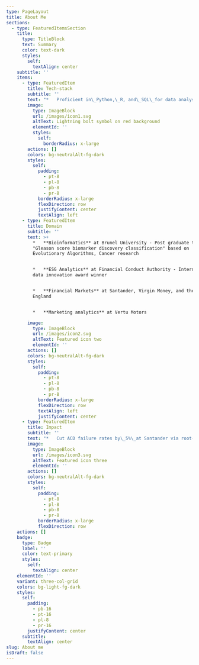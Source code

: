 ```yaml
---
type: PageLayout
title: About Me
sections:
  - type: FeaturedItemsSection
    title:
      type: TitleBlock
      text: Summary
      color: text-dark
      styles:
        self:
          textAlign: center
    subtitle: ''
    items:
      - type: FeaturedItem
        title: Tech-stack
        subtitle: ''
        text: "*   Proficient in\_Python,\_R, and\_SQL\_for data analysis, modelling, and automation\n\n*   Experienced with\_data visualization tools\_such as\_Tableau\_and\_Power BI\n\n*   Built advanced machine and deep learning models\n\n*   Familiar with app development and prototyping (e.g.,\_Insight iOS app)\n\n"
        image:
          type: ImageBlock
          url: /images/icon1.svg
          altText: Lightning bolt symbol on red background
          elementId: ''
          styles:
            self:
              borderRadius: x-large
        actions: []
        colors: bg-neutralAlt-fg-dark
        styles:
          self:
            padding:
              - pt-8
              - pl-8
              - pb-8
              - pr-8
            borderRadius: x-large
            flexDirection: row
            justifyContent: center
            textAlign: left
      - type: FeaturedItem
        title: Domain
        subtitle: ''
        text: >+
          *   **Bioinformatics** at Brunel University - Post graduate thesis:
          "Gleason score biomarker discovery classification" based on
          Evolutionary Algorithms, Cancer research


          *   **ESG Analytics** at Financial Conduct Authority - International
          data innovation award winner


          *   **Financial Markets** at Santander, Virgin Money, and the Bank of
          England


          *   **Marketing analytics** at Vertu Motors

        image:
          type: ImageBlock
          url: /images/icon2.svg
          altText: Featured icon two
          elementId: ''
        actions: []
        colors: bg-neutralAlt-fg-dark
        styles:
          self:
            padding:
              - pt-8
              - pl-8
              - pb-8
              - pr-8
            borderRadius: x-large
            flexDirection: row
            textAlign: left
            justifyContent: center
      - type: FeaturedItem
        title: Impact
        subtitle: ''
        text: "*   Cut ACD failure rates by\_5%\_at Santander via root-cause analysis\n\n*   Reduced lead time by\_30%\_at Reeves Independent using CI/CD automation\n\n*   Improved ROI prediction accuracy by\_22%\_via regression in iOS app\n\n*   Built prostate cancer classifier with\_91%+ accuracy\_using hierarchical ML\n\n*   Automated national interest rate reporting at Bank of England, daily for global release\n\n"
        image:
          type: ImageBlock
          url: /images/icon3.svg
          altText: Featured icon three
          elementId: ''
        actions: []
        colors: bg-neutralAlt-fg-dark
        styles:
          self:
            padding:
              - pt-8
              - pl-8
              - pb-8
              - pr-8
            borderRadius: x-large
            flexDirection: row
    actions: []
    badge:
      type: Badge
      label: ''
      color: text-primary
      styles:
        self:
          textAlign: center
    elementId: ''
    variant: three-col-grid
    colors: bg-light-fg-dark
    styles:
      self:
        padding:
          - pb-16
          - pt-16
          - pl-8
          - pr-16
        justifyContent: center
      subtitle:
        textAlign: center
slug: About me
isDraft: false
---
```

